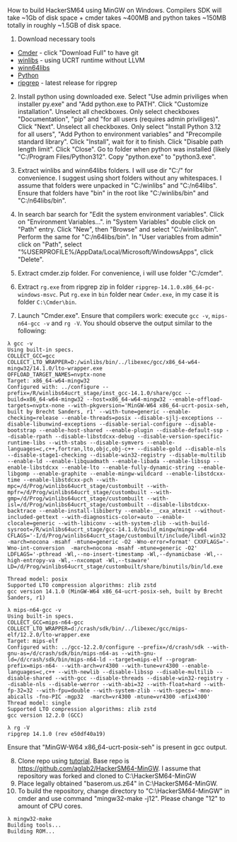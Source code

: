 How to build HackerSM64 using MinGW on Windows. Compilers SDK will take ~1Gb of disk space + cmder takes ~400MB and python takes ~150MB totally in roughly ~1.5GB of disk space.

1) Download necessary tools
 * [Cmder](https://cmder.app/) - click "Download Full" to have git
 * [winlibs](https://github.com/brechtsanders/winlibs_mingw/releases/download/14.1.0posix-18.1.5-11.0.1-ucrt-r1/winlibs-x86_64-posix-seh-gcc-14.1.0-mingw-w64ucrt-11.0.1-r1.zip) - using UCRT runtime without LLVM
 * [winn64libs](https://github.com/aglab2/winn64libs/releases/download/1.2/n64libs.zip)
 * [Python](https://www.python.org/ftp/python/3.12.3/python-3.12.3-amd64.exe)
 * [ripgrep](https://github.com/BurntSushi/ripgrep/releases/download/14.1.0/ripgrep-14.1.0-x86_64-pc-windows-msvc.zip) - latest release for ripgrep

2) Install python using downloaded exe. Select "Use admin priviliges when installer py.exe" and "Add python.exe to PATH". Click "Customize installation". Unselect all checkboxes. Only select checkboxes "Documentation", "pip" and "for all users (requires admin priviliges)". Click "Next". Unselect all checkboxes. Only select "Install Python 3.12 for all users", "Add Python to environment variables" and "Precompile standard library". Click "Install", wait for it to finish. Click "Disable path length limit". Click "Close". Go to folder when python was installed (likely "C:/Program Files/Python312". Copy "python.exe" to "python3.exe".

3) Extract winlibs and winn64libs folders. I will use dir "C:/" for convenience. I suggest using short folders without any whitespaces. I assume that folders were unpacked in "C:/winlibs" and "C:/n64libs". Ensure that folders have "bin" in the root like "C:/winlibs/bin" and "C:/n64libs/bin".
4) In search bar search for "Edit the system environment variables". Click on "Environment Variables...". in "System Variables" double click on "Path" entry. Click "New", then "Browse" and select "C:/winlibs/bin". Perform the same for "C:/n64libs/bin". In "User variables from admin" click on "Path", select "%USERPROFILE%/AppData/Local/Microsoft/WindowsApps", click "Delete".
5) Extract cmder.zip folder. For convenience, i will use folder "C:/cmder".
6) Extract `rg.exe` from ripgrep zip in folder `ripgrep-14.1.0.x86_64-pc-windows-msvc`. Put `rg.exe` in `bin` folder near `Cmder.exe`, in my case it is folder `C:\Cmder\bin`.
7) Launch "Cmder.exe". Ensure that compilers work: execute `gcc -v`, `mips-n64-gcc -v` and `rg -V`. You should observe the output similar to the following:
```
λ gcc -v
Using built-in specs.
COLLECT_GCC=gcc
COLLECT_LTO_WRAPPER=D:/winlibs/bin/../libexec/gcc/x86_64-w64-mingw32/14.1.0/lto-wrapper.exe
OFFLOAD_TARGET_NAMES=nvptx-none
Target: x86_64-w64-mingw32
Configured with: ../configure --prefix=/R/winlibs64ucrt_stage/inst_gcc-14.1.0/share/gcc --build=x86_64-w64-mingw32 --host=x86_64-w64-mingw32 --enable-offload-targets=nvptx-none --with-pkgversion='MinGW-W64 x86_64-ucrt-posix-seh, built by Brecht Sanders, r1' --with-tune=generic --enable-checking=release --enable-threads=posix --disable-sjlj-exceptions --disable-libunwind-exceptions --disable-serial-configure --disable-bootstrap --enable-host-shared --enable-plugin --disable-default-ssp --disable-rpath --disable-libstdcxx-debug --disable-version-specific-runtime-libs --with-stabs --disable-symvers --enable-languages=c,c++,fortran,lto,objc,obj-c++ --disable-gold --disable-nls --disable-stage1-checking --disable-win32-registry --disable-multilib --enable-ld --enable-libquadmath --enable-libada --enable-libssp --enable-libstdcxx --enable-lto --enable-fully-dynamic-string --enable-libgomp --enable-graphite --enable-mingw-wildcard --enable-libstdcxx-time --enable-libstdcxx-pch --with-mpc=/d/Prog/winlibs64ucrt_stage/custombuilt --with-mpfr=/d/Prog/winlibs64ucrt_stage/custombuilt --with-gmp=/d/Prog/winlibs64ucrt_stage/custombuilt --with-isl=/d/Prog/winlibs64ucrt_stage/custombuilt --disable-libstdcxx-backtrace --enable-install-libiberty --enable-__cxa_atexit --without-included-gettext --with-diagnostics-color=auto --enable-clocale=generic --with-libiconv --with-system-zlib --with-build-sysroot=/R/winlibs64ucrt_stage/gcc-14.1.0/build_mingw/mingw-w64 CFLAGS='-I/d/Prog/winlibs64ucrt_stage/custombuilt/include/libdl-win32   -march=nocona -msahf -mtune=generic -O2 -Wno-error=format' CXXFLAGS='-Wno-int-conversion  -march=nocona -msahf -mtune=generic -O2' LDFLAGS='-pthread -Wl,--no-insert-timestamp -Wl,--dynamicbase -Wl,--high-entropy-va -Wl,--nxcompat -Wl,--tsaware' LD=/d/Prog/winlibs64ucrt_stage/custombuilt/share/binutils/bin/ld.exe

Thread model: posix
Supported LTO compression algorithms: zlib zstd
gcc version 14.1.0 (MinGW-W64 x86_64-ucrt-posix-seh, built by Brecht Sanders, r1)

λ mips-n64-gcc -v
Using built-in specs.
COLLECT_GCC=mips-n64-gcc
COLLECT_LTO_WRAPPER=d:/crash/sdk/bin/../libexec/gcc/mips-elf/12.2.0/lto-wrapper.exe
Target: mips-elf
Configured with: ../gcc-12.2.0/configure --prefix=/d/crash/sdk --with-gnu-as=/d/crash/sdk/bin/mips-n64-as --with-gnu-ld=/d/crash/sdk/bin/mips-n64-ld --target=mips-elf --program-prefix=mips-n64- --with-arch=vr4300 --with-tune=vr4300 --enable-languages=c,c++ --with-newlib --disable-libssp --disable-multilib --disable-shared --with-gcc --disable-threads --disable-win32-registry --disable-nls --disable-werror --with-abi=32 --with-float=hard --with-fp-32=32 --with-fpu=double --with-system-zlib --with-specs='-mno-abicalls -fno-PIC -mgp32  -march=vr4300 -mtune=vr4300 -mfix4300'
Thread model: single
Supported LTO compression algorithms: zlib zstd
gcc version 12.2.0 (GCC)

λ rg -V
ripgrep 14.1.0 (rev e50df40a19)
```
Ensure that "MinGW-W64 x86_64-ucrt-posix-seh" is present in gcc output.

8) Clone repo using [tutorial](https://github.com/aglab2/tutorials/blob/main/git.md). Base repo is https://github.com/aglab2/HackerSM64-MinGW. I assume that repository was forked and cloned to C:\HackerSM64-MinGW 
9) Place legally obtained "baserom.us.z64" in C:\HackerSM64-MinGW.
10) To build the repository, change directory to "C:\HackerSM64-MinGW" in cmder and use command "mingw32-make -j12". Please change "12" to amount of CPU cores.
```
λ mingw32-make
Building tools...
Building ROM...
```
